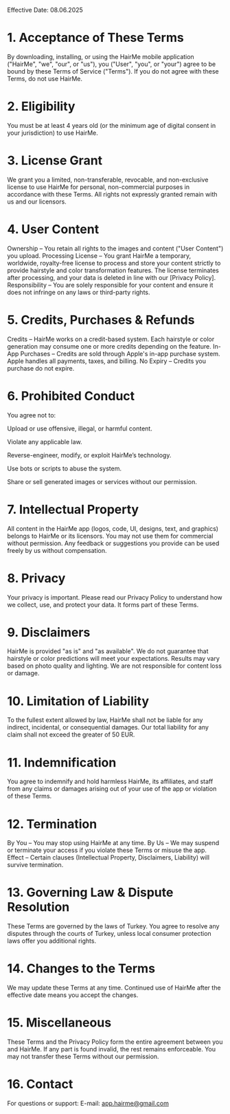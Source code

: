 Effective Date: 08.06.2025

# 1. Acceptance of These Terms
By downloading, installing, or using the HairMe mobile application ("HairMe", "we", "our", or "us"), you ("User", "you", or "your") agree to be bound by these Terms of Service ("Terms"). If you do not agree with these Terms, do not use HairMe.

# 2. Eligibility
You must be at least 4 years old (or the minimum age of digital consent in your jurisdiction) to use HairMe.

# 3. License Grant
We grant you a limited, non-transferable, revocable, and non-exclusive license to use HairMe for personal, non-commercial purposes in accordance with these Terms. All rights not expressly granted remain with us and our licensors.

# 4. User Content
Ownership – You retain all rights to the images and content ("User Content") you upload.
Processing License – You grant HairMe a temporary, worldwide, royalty-free license to process and store your content strictly to provide hairstyle and color transformation features. The license terminates after processing, and your data is deleted in line with our [Privacy Policy].
Responsibility – You are solely responsible for your content and ensure it does not infringe on any laws or third-party rights.

# 5. Credits, Purchases & Refunds
Credits – HairMe works on a credit-based system. Each hairstyle or color generation may consume one or more credits depending on the feature.
In-App Purchases – Credits are sold through Apple's in-app purchase system. Apple handles all payments, taxes, and billing.
No Expiry – Credits you purchase do not expire.

# 6. Prohibited Conduct
You agree not to:

Upload or use offensive, illegal, or harmful content.

Violate any applicable law.

Reverse-engineer, modify, or exploit HairMe’s technology.

Use bots or scripts to abuse the system.

Share or sell generated images or services without our permission.

# 7. Intellectual Property
All content in the HairMe app (logos, code, UI, designs, text, and graphics) belongs to HairMe or its licensors. You may not use them for commercial without permission. Any feedback or suggestions you provide can be used freely by us without compensation.

# 8. Privacy
Your privacy is important. Please read our Privacy Policy to understand how we collect, use, and protect your data. It forms part of these Terms.

# 9. Disclaimers
HairMe is provided "as is" and "as available". We do not guarantee that hairstyle or color predictions will meet your expectations. Results may vary based on photo quality and lighting. We are not responsible for content loss or damage.

# 10. Limitation of Liability
To the fullest extent allowed by law, HairMe shall not be liable for any indirect, incidental, or consequential damages. Our total liability for any claim shall not exceed the greater of 50 EUR.

# 11. Indemnification
You agree to indemnify and hold harmless HairMe, its affiliates, and staff from any claims or damages arising out of your use of the app or violation of these Terms.

# 12. Termination
By You – You may stop using HairMe at any time.
By Us – We may suspend or terminate your access if you violate these Terms or misuse the app.
Effect – Certain clauses (Intellectual Property, Disclaimers, Liability) will survive termination.

# 13. Governing Law & Dispute Resolution
These Terms are governed by the laws of Turkey. You agree to resolve any disputes through the courts of Turkey, unless local consumer protection laws offer you additional rights.

# 14. Changes to the Terms
We may update these Terms at any time. Continued use of HairMe after the effective date means you accept the changes.

# 15. Miscellaneous
These Terms and the Privacy Policy form the entire agreement between you and HairMe. If any part is found invalid, the rest remains enforceable. You may not transfer these Terms without our permission.

# 16. Contact
For questions or support:
E-mail: app.hairme@gmail.com
